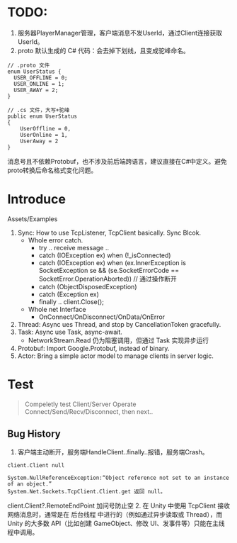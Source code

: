# TODO:
1. 服务器PlayerManager管理，客户端消息不发UserId，通过Client连接获取UserId。
2. proto 默认生成的 C# 代码：会去掉下划线，且变成驼峰命名。
```
// .proto 文件
enum UserStatus {
  USER_OFFLINE = 0;
  USER_ONLINE = 1;
  USER_AWAY = 2;
}
```
```
// .cs 文件，大写+驼峰
public enum UserStatus
{
    UserOffline = 0,
    UserOnline = 1,
    UserAway = 2
}
```
消息号且不依赖Protobuf，也不涉及前后端跨语言，建议直接在C#中定义。避免proto转换后命名格式变化问题。

# Introduce
Assets/Examples
1. Sync: How to use TcpListener, TcpClient basically. Sync Blcok.
	- Whole error catch.
		- try .. receive message ..
		- catch (IOException ex) when (!_isConnected)
		- catch (IOException ex) when (ex.InnerException is SocketException se &&
                     (se.SocketErrorCode == SocketError.OperationAborted)) // 通过操作断开
		- catch (ObjectDisposedException)
		- catch (Exception ex)
		- finally .. client.Close();
	- Whole net Interface
		- OnConnect/OnDisconnect/OnData/OnError
2. Thread: Async ues Thread, and stop by CancellationToken gracefully.
3. Task: Async use Task, async-await.
	- NetworkStream.Read 仍为阻塞调用，但通过 Task 实现异步运行
4. Protobuf: Import Google.Protobuf, instead of binary.
5. Actor: Bring a simple actor model to manage clients in server logic.

# Test
> Compeletly test Client/Server Operate Connect/Send/Recv/Disconnect, then next..

## Bug History
1. 客户端主动断开，服务端HandleClient..finally..报错，服务端Crash。
```
client.Client null

System.NullReferenceException:“Object reference not set to an instance of an object.”
System.Net.Sockets.TcpClient.Client.get 返回 null。
```
client.Client?.RemoteEndPoint 加问号防止空
2. 在 Unity 中使用 TcpClient 接收网络消息时，通常是在 后台线程 中进行的（例如通过异步读取或 Thread），而 Unity 的大多数 API（比如创建 GameObject、修改 UI、发事件等）只能在主线程中调用。
